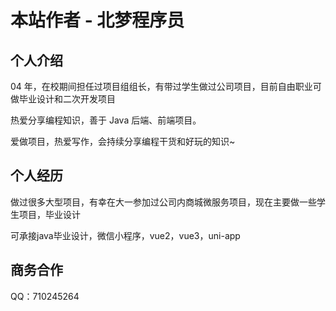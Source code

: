 # 本站作者 - 北梦程序员

## 个人介绍


04 年，在校期间担任过项目组组长，有带过学生做过公司项目，目前自由职业可做毕业设计和二次开发项目

热爱分享编程知识，善于 Java 后端、前端项目。

爱做项目，热爱写作，会持续分享编程干货和好玩的知识~



## 个人经历

做过很多大型项目，有幸在大一参加过公司内商城微服务项目，现在主要做一些学生项目，毕业设计

可承接java毕业设计，微信小程序，vue2，vue3，uni-app

## 商务合作

QQ：710245264

